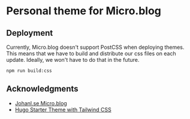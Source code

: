 # Personal theme for Micro.blog

## Deployment

Currently, Micro.blog doesn't support PostCSS when deploying themes. This means that we have to build and distribute our css files on each update. Ideally, we won't have to do that in the future.

```
npm run build:css
```

## Acknowledgments

- [Johanl.se Micro.blog](https://www.johanl.se/)
- [Hugo Starter Theme with Tailwind CSS](https://github.com/dirkolbrich/hugo-tailwindcss-starter-theme)
